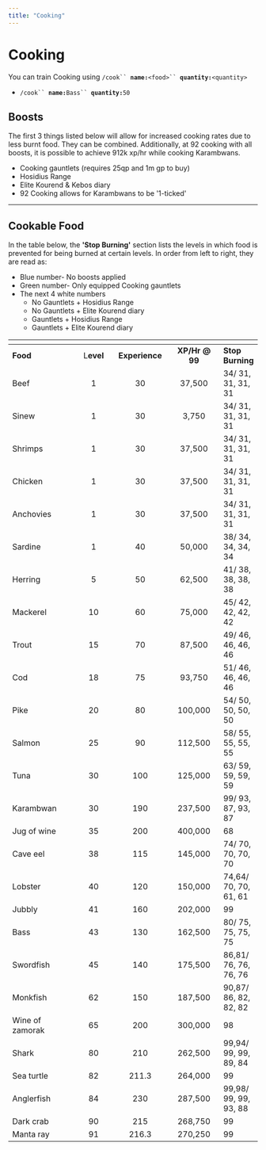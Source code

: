 ```yaml
---
title: "Cooking"
---
```


# Cooking

You can train Cooking using `/cook`` `**`name:`**`<food>`` `**`quantity:`**`<quantity>`

- `/cook`` `**`name:`**`Bass`` `**`quantity:`**`50`

## Boosts

The first 3 things listed below will allow for increased cooking rates due to less burnt food. They can be combined. Additionally, at 92 cooking with all boosts, it is possible to achieve 912k xp/hr while cooking Karambwans.

- Cooking gauntlets (requires 25qp and 1m gp to buy)
- Hosidius Range
- Elite Kourend & Kebos diary
- 92 Cooking allows for Karambwans to be '1-ticked'

---

## Cookable Food

In the table below, the **'Stop Burning'** section lists the levels in which food is prevented for being burned at certain levels. In order from left to right, they are read as:

- Blue number- No boosts applied
- Green number- Only equipped Cooking gauntlets
- The next 4 white numbers
  - No Gauntlets + Hosidius Range
  - No Gauntlets + Elite Kourend diary
  - Gauntlets + Hosidius Range
  - Gauntlets + Elite Kourend diary

<table data-header-hidden><thead><tr><th width="189"></th><th width="95" align="center"></th><th width="124" align="center"></th><th width="133" align="center"></th><th></th></tr></thead><tbody><tr><td><strong>Food</strong></td><td align="center">L<strong>evel</strong></td><td align="center"><strong>Experience</strong></td><td align="center"><strong>XP/Hr @ 99</strong></td><td><strong>Stop Burning</strong></td></tr><tr><td>Beef</td><td align="center">1</td><td align="center">30</td><td align="center">37,500</td><td>34/ 31, 31, 31, 31</td></tr><tr><td>Sinew</td><td align="center">1</td><td align="center">30</td><td align="center">3,750</td><td>34/ 31, 31, 31, 31</td></tr><tr><td>Shrimps</td><td align="center">1</td><td align="center">30</td><td align="center">37,500</td><td>34/ 31, 31, 31, 31</td></tr><tr><td>Chicken</td><td align="center">1</td><td align="center">30</td><td align="center">37,500</td><td>34/ 31, 31, 31, 31</td></tr><tr><td>Anchovies</td><td align="center">1</td><td align="center">30</td><td align="center">37,500</td><td>34/ 31, 31, 31, 31</td></tr><tr><td>Sardine</td><td align="center">1</td><td align="center">40</td><td align="center">50,000</td><td>38/ 34, 34, 34, 34</td></tr><tr><td>Herring</td><td align="center">5</td><td align="center">50</td><td align="center">62,500</td><td>41/ 38, 38, 38, 38</td></tr><tr><td>Mackerel</td><td align="center">10</td><td align="center">60</td><td align="center">75,000</td><td>45/ 42, 42, 42, 42</td></tr><tr><td>Trout</td><td align="center">15</td><td align="center">70</td><td align="center">87,500</td><td>49/ 46, 46, 46, 46</td></tr><tr><td>Cod</td><td align="center">18</td><td align="center">75</td><td align="center">93,750</td><td>51/ 46, 46, 46, 46</td></tr><tr><td>Pike</td><td align="center">20</td><td align="center">80</td><td align="center">100,000</td><td>54/ 50, 50, 50, 50</td></tr><tr><td>Salmon</td><td align="center">25</td><td align="center">90</td><td align="center">112,500</td><td>58/ 55, 55, 55, 55</td></tr><tr><td>Tuna</td><td align="center">30</td><td align="center">100</td><td align="center">125,000</td><td>63/ 59, 59, 59, 59</td></tr><tr><td>Karambwan</td><td align="center">30</td><td align="center">190</td><td align="center">237,500</td><td>99/ 93, 87, 93, 87</td></tr><tr><td>Jug of wine</td><td align="center">35</td><td align="center">200</td><td align="center">400,000</td><td>68</td></tr><tr><td>Cave eel</td><td align="center">38</td><td align="center">115</td><td align="center">145,000</td><td>74/ 70, 70, 70, 70</td></tr><tr><td>Lobster</td><td align="center">40</td><td align="center">120</td><td align="center">150,000</td><td>74,64/ 70, 70, 61, 61</td></tr><tr><td>Jubbly</td><td align="center">41</td><td align="center">160</td><td align="center">202,000</td><td>99</td></tr><tr><td>Bass</td><td align="center">43</td><td align="center">130</td><td align="center">162,500</td><td>80/ 75, 75, 75, 75</td></tr><tr><td>Swordfish</td><td align="center">45</td><td align="center">140</td><td align="center">175,500</td><td>86,81/ 76, 76, 76, 76</td></tr><tr><td>Monkfish</td><td align="center">62</td><td align="center">150</td><td align="center">187,500</td><td>90,87/ 86, 82, 82, 82</td></tr><tr><td>Wine of zamorak</td><td align="center">65</td><td align="center">200</td><td align="center">300,000</td><td>98</td></tr><tr><td>Shark</td><td align="center">80</td><td align="center">210</td><td align="center">262,500</td><td>99,94/ 99, 99, 89, 84</td></tr><tr><td>Sea turtle</td><td align="center">82</td><td align="center">211.3</td><td align="center">264,000</td><td>99</td></tr><tr><td>Anglerfish</td><td align="center">84</td><td align="center">230</td><td align="center">287,500</td><td>99,98/ 99, 99, 93, 88</td></tr><tr><td>Dark crab</td><td align="center">90</td><td align="center">215</td><td align="center">268,750</td><td>99</td></tr><tr><td>Manta ray</td><td align="center">91</td><td align="center">216.3</td><td align="center">270,250</td><td>99</td></tr></tbody></table>
